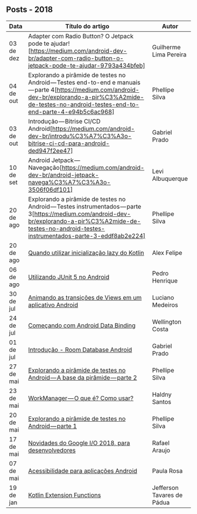## Posts - 2018

 Data | Título do artigo | Autor 
 ---- | ---------------- | ----- 
03 de dez | Adapter com Radio Button? O Jetpack pode te ajudar![https://medium.com/android-dev-br/adapter-com-radio-button-o-jetpack-pode-te-ajudar-9793a434bfeb] | Guilherme Lima Pereira
04 de out | Explorando a pirâmide de testes no Android — Testes end-to-end e manuais — parte 4[https://medium.com/android-dev-br/explorando-a-pir%C3%A2mide-de-testes-no-android-testes-end-to-end-parte-4-e94b5c6ac968] | Phellipe Silva
03 de out | Introdução — Bitrise CI/CD Android[https://medium.com/android-dev-br/introdu%C3%A7%C3%A3o-bitrise-ci-cd-para-android-ded947f2ee47] | Gabriel Prado
10 de set | Android Jetpack — Navegação[https://medium.com/android-dev-br/android-jetpack-navega%C3%A7%C3%A3o-3506f06df101] | Levi Albuquerque
20 de ago | Explorando a pirâmide de testes no Android — Testes instrumentados — parte 3[https://medium.com/android-dev-br/explorando-a-pir%C3%A2mide-de-testes-no-android-testes-instrumentados-parte-3-eddf8ab2e224] | Phellipe Silva
20 de ago | [Quando utilizar inicialização lazy do Kotlin](https://medium.com/android-dev-br/quando-utilizar-inicializa%C3%A7%C3%A3o-lazy-do-kotlin-45377c8b68ad) | Alex Felipe
06 de ago | [Utilizando JUnit 5 no Android](https://medium.com/android-dev-br/utilizando-junit-5-no-android-82d752708985) | Pedro Henrique
30 de jul | [Animando as transições de Views em um aplicativo Android](https://medium.com/android-dev-br/animando-as-transições-de-views-em-um-aplicativo-android-add527b2544d) | Luciano Medeiros
24 de jul | [Começando com Android Data Binding](https://medium.com/android-dev-br/começando-com-android-data-binding-d7719333eecc) | Wellington Costa
01 de jul | [Introdução - Room Database Android](https://medium.com/android-dev-br/utilizando-room-database-no-android-fd76c2e6ccee) | Gabriel Prado
27 de mai | [Explorando a pirâmide de testes no Android — A base da pirâmide — parte 2](https://medium.com/android-dev-br/explorando-a-pir%C3%A2mide-de-testes-no-android-a-base-da-pir%C3%A2mide-parte-2-7ba5f43159f2) | Phellipe Silva
23 de mai | [WorkManager — O que é? Como usar?](https://medium.com/android-dev-br/workmanager-o-que-é-como-usar-26f5b800984e) | Haldny Santos
20 de mai | [Explorando a pirâmide de testes no Android — parte 1](https://medium.com/android-dev-br/explorando-a-pir%C3%A2mide-de-testes-no-android-parte-1-18ea135808df) | Phellipe Silva
17 de mai | [Novidades do Google I/O 2018, para desenvolvedores](https://medium.com/android-dev-br/novidades-do-google-i-o-2018-para-desenvolvedores-9e99347367c6) | Rafael Araujo
07 de mai | [Acessibilidade para aplicações Android](https://medium.com/android-dev-br/acessibilidade-para-aplicações-android-b461da054a15) | Paula Rosa
19 de jan | [Kotlin Extension Functions](https://medium.com/android-dev-br/kotlin-extension-functions-novos-horizontes-para-o-framework-android-ba7d2782fecf) | Jefferson Tavares de Pádua